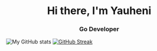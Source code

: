 <h1 align="center">Hi there, I'm Yauheni</h1>
<h3 align="center">Go Developer</h3>

![My GitHub stats](https://github-readme-stats.vercel.app/api?username=0Abracadaber0&show_icons=true&theme=transparent&hide_border=true)
[![GitHub Streak](https://streak-stats.demolab.com?user=0Abracadaber0&theme=github-dark-blue&hide_border=true&date_format=j%20M%5B%20Y%5D)](https://git.io/streak-stats)
